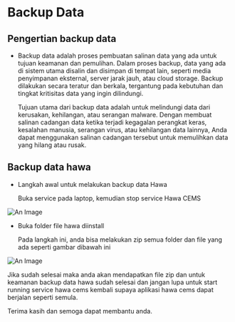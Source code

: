 # Backup Data

## Pengertian backup data 

- Backup data adalah proses pembuatan salinan data yang ada untuk tujuan keamanan dan pemulihan. Dalam proses backup, data yang ada di sistem utama disalin dan disimpan di tempat lain, seperti media penyimpanan eksternal, server jarak jauh, atau cloud storage. Backup dilakukan secara teratur dan berkala, tergantung pada kebutuhan dan tingkat kritisitas data yang ingin dilindungi.
  
  Tujuan utama dari backup data adalah untuk melindungi data dari kerusakan, kehilangan, atau serangan malware. Dengan membuat salinan cadangan data ketika terjadi kegagalan perangkat keras, kesalahan manusia, serangan virus, atau kehilangan data lainnya, Anda dapat menggunakan salinan cadangan tersebut untuk memulihkan data yang hilang atau rusak.

## Backup data hawa

- Langkah awal untuk melakukan backup data Hawa 

  Buka service pada laptop, kemudian stop service Hawa CEMS

![An Image](./img/service.png)

- Buka folder file hawa diinstall 

  Pada langkah ini, anda bisa melakukan zip semua folder dan file yang ada seperti gambar dibawah ini

![An Image](./img/file_backup.png)

  Jika sudah selesai maka anda akan mendapatkan file zip dan untuk keamanan backup data hawa sudah selesai dan jangan lupa untuk start running service hawa cems kembali supaya aplikasi hawa cems dapat berjalan seperti semula.

Terima kasih dan semoga dapat membantu anda.
